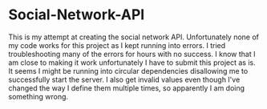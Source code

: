 # Social-Network-API
This is my attempt at creating the social network API. 
Unfortunately none of my code works for this project as I kept running into errors.
I tried troubleshooting many of the errors for hours with no success. 
I know that I am close to making it work unfortunately I have to submit this project as is. 
It seems I might be running into circular dependencies disallowing me to successfully start the server. 
I also get invalid values even though I've changed the way I define them multiple times, so apparently I am doing something wrong. 
